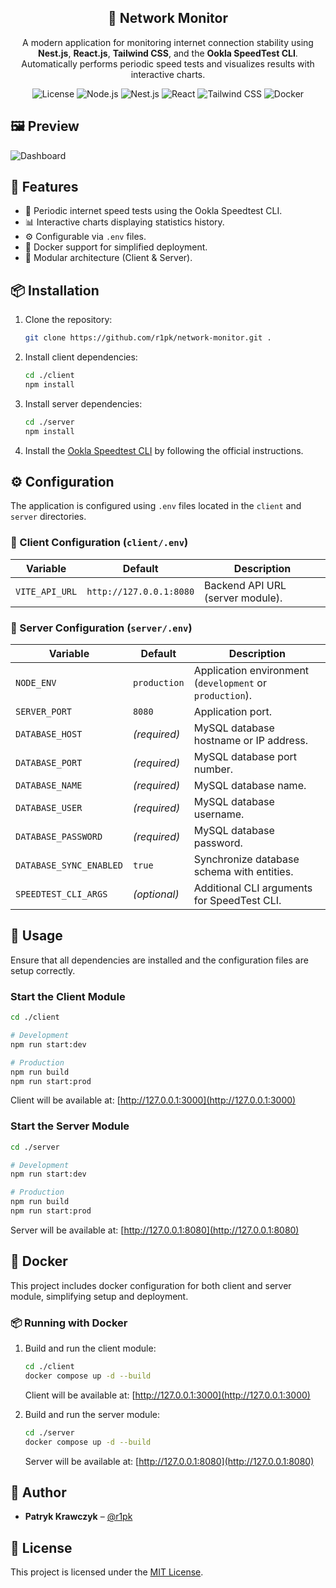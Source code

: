 <div align="center">
  <h2>📡 Network Monitor</h2>
  <p>
    A modern application for monitoring internet connection stability using <strong>Nest.js</strong>, <strong>React.js</strong>, <strong>Tailwind CSS</strong>, and the <strong>Ookla SpeedTest CLI</strong>.
    <br />
    Automatically performs periodic speed tests and visualizes results with interactive charts.
  </p>
  
  <p>
    <img alt="License" src="https://img.shields.io/badge/License-MIT-green.svg" />
    <img alt="Node.js" src="https://img.shields.io/badge/Node.js-22.5-brightgreen" />
    <img alt="Nest.js" src="https://img.shields.io/badge/NestJS-%E2%9D%A4-red" />
    <img alt="React" src="https://img.shields.io/badge/React-18-blue" />
    <img alt="Tailwind CSS" src="https://img.shields.io/badge/TailwindCSS-3.4-38bdf8" />
    <img alt="Docker" src="https://img.shields.io/badge/Docker-Supported-blue" />
  </p>
</div>

## 🖼️ Preview

![Dashboard](https://i.imgur.com/yHszWZA.png)

## 🚀 Features

- 🔁 Periodic internet speed tests using the Ookla Speedtest CLI.
- 📊 Interactive charts displaying statistics history.
- ⚙️ Configurable via `.env` files.
- 🐳 Docker support for simplified deployment.
- 🧩 Modular architecture (Client & Server).

## 📦 Installation

1. Clone the repository:

   ```bash
   git clone https://github.com/r1pk/network-monitor.git .
   ```

2. Install client dependencies:

   ```bash
   cd ./client
   npm install
   ```

3. Install server dependencies:

   ```bash
   cd ./server
   npm install
   ```

4. Install the [Ookla Speedtest CLI](https://www.speedtest.net/apps/cli) by following the official instructions.

## ⚙️ Configuration

The application is configured using `.env` files located in the `client` and `server` directories.

### 📁 Client Configuration (`client/.env`)

| Variable       | Default                 | Description                      |
| -------------- | ----------------------- | -------------------------------- |
| `VITE_API_URL` | `http://127.0.0.1:8080` | Backend API URL (server module). |

### 📁 Server Configuration (`server/.env`)

| Variable                | Default      | Description                                              |
| ----------------------- | ------------ | -------------------------------------------------------- |
| `NODE_ENV`              | `production` | Application environment (`development` or `production`). |
| `SERVER_PORT`           | `8080`       | Application port.                                        |
| `DATABASE_HOST`         | _(required)_ | MySQL database hostname or IP address.                   |
| `DATABASE_PORT`         | _(required)_ | MySQL database port number.                              |
| `DATABASE_NAME`         | _(required)_ | MySQL database name.                                     |
| `DATABASE_USER`         | _(required)_ | MySQL database username.                                 |
| `DATABASE_PASSWORD`     | _(required)_ | MySQL database password.                                 |
| `DATABASE_SYNC_ENABLED` | `true`       | Synchronize database schema with entities.               |
| `SPEEDTEST_CLI_ARGS`    | _(optional)_ | Additional CLI arguments for SpeedTest CLI.              |

## 🧪 Usage

Ensure that all dependencies are installed and the configuration files are setup correctly.

### Start the Client Module

```bash
cd ./client

# Development
npm run start:dev

# Production
npm run build
npm run start:prod
```

Client will be available at: [http://127.0.0.1:3000](http://127.0.0.1:3000)

### Start the Server Module

```bash
cd ./server

# Development
npm run start:dev

# Production
npm run build
npm run start:prod
```

Server will be available at: [http://127.0.0.1:8080](http://127.0.0.1:8080)

## 🐳 Docker

This project includes docker configuration for both client and server module, simplifying setup and deployment.

### 📦 Running with Docker

1. Build and run the client module:

   ```bash
   cd ./client
   docker compose up -d --build
   ```

   Client will be available at: [http://127.0.0.1:3000](http://127.0.0.1:3000)

2. Build and run the server module:

   ```bash
   cd ./server
   docker compose up -d --build
   ```

   Server will be available at: [http://127.0.0.1:8080](http://127.0.0.1:8080)

## 👤 Author

- **Patryk Krawczyk** – [@r1pk](https://github.com/r1pk)

## 📄 License

This project is licensed under the [MIT License](LICENSE.md).
